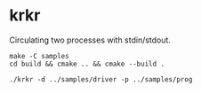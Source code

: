 # krkr

Circulating two processes with stdin/stdout.

```
make -C samples
cd build && cmake .. && cmake --build .

./krkr -d ../samples/driver -p ../samples/prog
```
